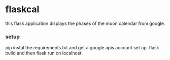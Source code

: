 # flaskcal
this flask application displays the phases of the moon calendar from google.

### setup
pip instal the requirements.txt and get a google apis account set up. flask build and then flask run on localhost.
